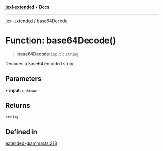 [**jexl-extended**](../README.md) • **Docs**

***

[jexl-extended](../globals.md) / base64Decode

# Function: base64Decode()

> **base64Decode**(`input`): `string`

Decodes a Base64 encoded string.

## Parameters

• **input**: `unknown`

## Returns

`string`

## Defined in

[extended-grammar.ts:218](https://github.com/nikoraes/jexl-extended/blob/6615aed6c8a07c2ecf0502c413d5c565a91b5f13/src/extended-grammar.ts#L218)
